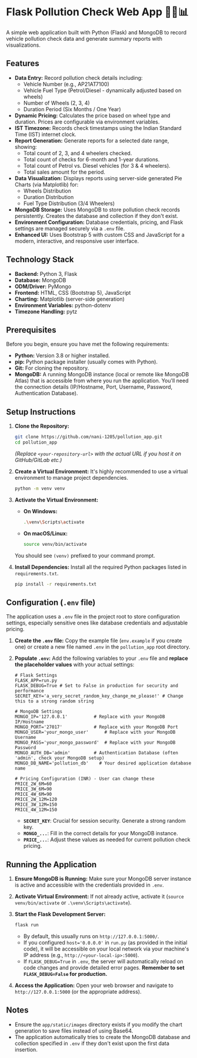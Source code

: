 # Flask Pollution Check Web App 🚗💨📊

A simple web application built with Python (Flask) and MongoDB to record vehicle pollution check data and generate summary reports with visualizations.

## Features

*   **Data Entry:** Record pollution check details including:
    *   Vehicle Number (e.g., AP21AT7100)
    *   Vehicle Fuel Type (Petrol/Diesel - dynamically adjusted based on wheels)
    *   Number of Wheels (2, 3, 4)
    *   Duration Period (Six Months / One Year)
*   **Dynamic Pricing:** Calculates the price based on wheel type and duration. Prices are configurable via environment variables.
*   **IST Timezone:** Records check timestamps using the Indian Standard Time (IST) internet clock.
*   **Report Generation:** Generate reports for a selected date range, showing:
    *   Total count of 2, 3, and 4 wheelers checked.
    *   Total count of checks for 6-month and 1-year durations.
    *   Total count of Petrol vs. Diesel vehicles (for 3 & 4 wheelers).
    *   Total sales amount for the period.
*   **Data Visualization:** Displays reports using server-side generated Pie Charts (via Matplotlib) for:
    *   Wheels Distribution
    *   Duration Distribution
    *   Fuel Type Distribution (3/4 Wheelers)
*   **MongoDB Storage:** Uses MongoDB to store pollution check records persistently. Creates the database and collection if they don't exist.
*   **Environment Configuration:** Database credentials, pricing, and Flask settings are managed securely via a `.env` file.
*   **Enhanced UI:** Uses Bootstrap 5 with custom CSS and JavaScript for a modern, interactive, and responsive user interface.

## Technology Stack

*   **Backend:** Python 3, Flask
*   **Database:** MongoDB
*   **ODM/Driver:** PyMongo
*   **Frontend:** HTML, CSS (Bootstrap 5), JavaScript
*   **Charting:** Matplotlib (server-side generation)
*   **Environment Variables:** python-dotenv
*   **Timezone Handling:** pytz

## Prerequisites

Before you begin, ensure you have met the following requirements:

*   **Python:** Version 3.8 or higher installed.
*   **pip:** Python package installer (usually comes with Python).
*   **Git:** For cloning the repository.
*   **MongoDB:** A running MongoDB instance (local or remote like MongoDB Atlas) that is accessible from where you run the application. You'll need the connection details (IP/Hostname, Port, Username, Password, Authentication Database).

## Setup Instructions

1.  **Clone the Repository:**
    ```bash
    git clone https://github.com/nani-1205/pollution_app.git
    cd pollution_app
    ```
    *(Replace `<your-repository-url>` with the actual URL if you host it on GitHub/GitLab etc.)*

2.  **Create a Virtual Environment:**
    It's highly recommended to use a virtual environment to manage project dependencies.
    ```bash
    python -m venv venv
    ```

3.  **Activate the Virtual Environment:**
    *   **On Windows:**
        ```bash
        .\venv\Scripts\activate
        ```
    *   **On macOS/Linux:**
        ```bash
        source venv/bin/activate
        ```
    You should see `(venv)` prefixed to your command prompt.

4.  **Install Dependencies:**
    Install all the required Python packages listed in `requirements.txt`.
    ```bash
    pip install -r requirements.txt
    ```

## Configuration (`.env` file)

The application uses a `.env` file in the project root to store configuration settings, especially sensitive ones like database credentials and adjustable pricing.

1.  **Create the `.env` file:**
    Copy the example file (`env.example` if you create one) or create a new file named `.env` in the `pollution_app` root directory.

2.  **Populate `.env`:**
    Add the following variables to your `.env` file and **replace the placeholder values** with your actual settings:

    ```dotenv
    # Flask Settings
    FLASK_APP=run.py
    FLASK_DEBUG=True # Set to False in production for security and performance
    SECRET_KEY='a_very_secret_random_key_change_me_please!' # Change this to a strong random string

    # MongoDB Settings
    MONGO_IP='127.0.0.1'          # Replace with your MongoDB IP/Hostname
    MONGO_PORT='27017'            # Replace with your MongoDB Port
    MONGO_USER='your_mongo_user'      # Replace with your MongoDB Username
    MONGO_PASS='your_mongo_password'  # Replace with your MongoDB Password
    MONGO_AUTH_DB='admin'         # Authentication Database (often 'admin', check your MongoDB setup)
    MONGO_DB_NAME='pollution_db'    # Your desired application database name

    # Pricing Configuration (INR) - User can change these
    PRICE_2W_6M=60
    PRICE_3W_6M=90
    PRICE_4W_6M=90
    PRICE_2W_12M=120
    PRICE_3W_12M=150
    PRICE_4W_12M=150
    ```

    *   **`SECRET_KEY`**: Crucial for session security. Generate a strong random key.
    *   **`MONGO_...`**: Fill in the correct details for your MongoDB instance.
    *   **`PRICE_...`**: Adjust these values as needed for current pollution check pricing.

## Running the Application

1.  **Ensure MongoDB is Running:** Make sure your MongoDB server instance is active and accessible with the credentials provided in `.env`.
2.  **Activate Virtual Environment:** If not already active, activate it (`source venv/bin/activate` or `.\venv\Scripts\activate`).
3.  **Start the Flask Development Server:**
    ```bash
    flask run
    ```
    *   By default, this usually runs on `http://127.0.0.1:5000/`.
    *   If you configured `host='0.0.0.0'` in `run.py` (as provided in the initial code), it will be accessible on your local network via your machine's IP address (e.g., `http://<your-local-ip>:5000`).
    *   If `FLASK_DEBUG=True` in `.env`, the server will automatically reload on code changes and provide detailed error pages. **Remember to set `FLASK_DEBUG=False` for production.**

4.  **Access the Application:** Open your web browser and navigate to `http://127.0.0.1:5000` (or the appropriate address).


## Notes

*   Ensure the `app/static/images` directory exists if you modify the chart generation to save files instead of using Base64.
*   The application automatically tries to create the MongoDB database and collection specified in `.env` if they don't exist upon the first data insertion.
